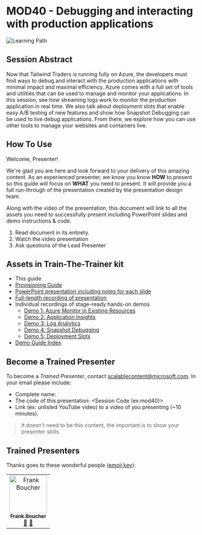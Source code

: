 # MOD40 - Debugging and interacting with production applications

![Learning Path](https://img.shields.io/badge/Learning%20Path-MOD-fe5e00?logo=microsoft)  

## Session Abstract

Now that Tailwind Traders is running fully on Azure, the developers must find ways to debug and interact with the production applications with minimal impact and maximal efficiency. Azure comes with a full set of tools and utilities that can be used to manage and monitor your applications. In this session, see how streaming logs work to monitor the production application in real time. We also talk about deployment slots that enable easy A/B testing of new features and show how Snapshot Debugging can be used to live debug applications. From there, we explore how you can use other tools to manage your websites and containers live.

## How To Use

Welcome, Presenter!

We're glad you are here and look forward to your delivery of this amazing content. As an experienced presenter, we know you know **HOW** to present so this guide will focus on **WHAT** you need to present. It will provide you a full run-through of the presentation created by the presentation design team.

Along with the video of the presentation, this document will link to all the assets you need to successfully present including PowerPoint slides and demo instructions &
code.

1. Read document in its entirety.
2. Watch the video presentation
3. Ask questions of the Lead Presenter

## Assets in Train-The-Trainer kit

- This guide
- [Provisioning Guide](./demo-scripts/provisioning.md)
- [PowerPoint presentation including notes for each slide](https://globaleventcdn.blob.core.windows.net/assets/mod/mod40/mod40-2019-10_Oct-24.pptx)
- [Full-length recording of presentation](https://globaleventcdn.blob.core.windows.net/assets/mod/mod40/MITT-MOD40.mp4)
- Individual recordings of stage-ready hands-on demos
  * [Demo 1: Azure Monitor in Existing Resources](https://globaleventcdn.blob.core.windows.net/assets/mod/mod40/MITT-MOD40-Demo1.mp4)
  * [Demo 2: Application Insights](https://globaleventcdn.blob.core.windows.net/assets/mod/mod40/MITT-MOD40-Demo2.mp4)
  * [Demo 3: Log Analytics](https://globaleventcdn.blob.core.windows.net/assets/mod/mod40/MITT-MOD40-Demo3.mp4)
  * [Demo 4: Snapshot Debugging](https://globaleventcdn.blob.core.windows.net/assets/mod/mod40/MITT-MOD40-Demo4.mp4)
  * [Demo 5: Deployment Slots](https://globaleventcdn.blob.core.windows.net/assets/mod/mod40/MITT-MOD40-Demo5.mp4)
- [Demo Guide Index](./demo-scripts/demo-guide.md)


## Become a Trained Presenter

To become a *Trained Presenter*, contact [scalablecontent@microsoft.com](mailto:scalablecontent@microsoft.com). In your email please include:

- Complete name:
- The code of this presentation: \<Session Code (ex:mod40)\>
- Link (ex: unlisted YouTube video) to a video of you presenting (~10 minutes).

> It doesn't need to be this content, the important is to show your presenter skills


## Trained Presenters

Thanks goes to these wonderful people ([emoji key](https://allcontributors.org/docs/en/emoji-key)):

<!-- ALL-CONTRIBUTORS-LIST:START - Do not remove or modify this section -->
<!-- prettier-ignore -->

<table>
<tr>
    <td align="center"><a href="http://cloud5mins.com/">
        <img src="https://avatars2.githubusercontent.com/u/2404846?s=460&v=4" width="100px;" alt="Frank Boucher"/><br />
        <sub><b>Frank Boucher</b></sub></a><br />
            <a href="https://github.com/neilpeterson/ignite-tour-fy20/commits?author=fboucher" title="talk">📢</a>
            <a href="https://github.com/neilpeterson/ignite-tour-fy20/commits?author=fboucher" title="Documentation">📖</a> 
    </td>
</tr></table>

<!-- ALL-CONTRIBUTORS-LIST:END -->







